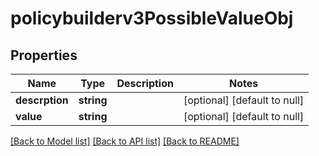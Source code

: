 # policybuilderv3PossibleValueObj

## Properties
Name | Type | Description | Notes
------------ | ------------- | ------------- | -------------
**descrption** | **string** |  | [optional] [default to null]
**value** | **string** |  | [optional] [default to null]

[[Back to Model list]](../README.md#documentation-for-models) [[Back to API list]](../README.md#documentation-for-api-endpoints) [[Back to README]](../README.md)


